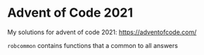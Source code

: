 # Advent of Code 2021
My solutions for advent of code 2021: https://adventofcode.com/

`robcommon` contains functions that a common to all answers
